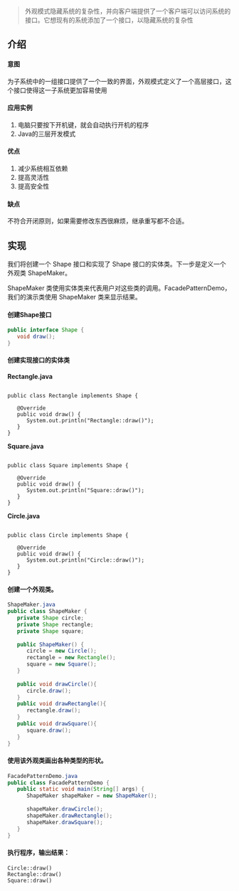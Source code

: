 > 外观模式隐藏系统的复杂性，并向客户端提供了一个客户端可以访问系统的接口。它想现有的系统添加了一个接口，以隐藏系统的复杂性

## 介绍
#### 意图
为子系统中的一组接口提供了一个一致的界面，外观模式定义了一个高层接口，这个接口使得这一子系统更加容易使用

#### 应用实例
1. 电脑只要按下开机键，就会自动执行开机的程序
2. Java的三层开发模式

#### 优点
1. 减少系统相互依赖
2. 提高灵活性
3. 提高安全性

#### 缺点
不符合开闭原则，如果需要修改东西很麻烦，继承重写都不合适。

## 实现

我们将创建一个 Shape 接口和实现了 Shape 接口的实体类。下一步是定义一个外观类 ShapeMaker。

ShapeMaker 类使用实体类来代表用户对这些类的调用。FacadePatternDemo，我们的演示类使用 ShapeMaker 类来显示结果。
#### 创建Shape接口
```java
public interface Shape {
   void draw();
}
```
#### 创建实现接口的实体类
**Rectangle.java**
```

public class Rectangle implements Shape {
 
   @Override
   public void draw() {
      System.out.println("Rectangle::draw()");
   }
}
```
**Square.java**
```

public class Square implements Shape {
 
   @Override
   public void draw() {
      System.out.println("Square::draw()");
   }
}
```
**Circle.java**
```

public class Circle implements Shape {
 
   @Override
   public void draw() {
      System.out.println("Circle::draw()");
   }
}
```
#### 创建一个外观类。
```java
ShapeMaker.java
public class ShapeMaker {
   private Shape circle;
   private Shape rectangle;
   private Shape square;
 
   public ShapeMaker() {
      circle = new Circle();
      rectangle = new Rectangle();
      square = new Square();
   }
 
   public void drawCircle(){
      circle.draw();
   }
   public void drawRectangle(){
      rectangle.draw();
   }
   public void drawSquare(){
      square.draw();
   }
}
```
#### 使用该外观类画出各种类型的形状。
```java
FacadePatternDemo.java
public class FacadePatternDemo {
   public static void main(String[] args) {
      ShapeMaker shapeMaker = new ShapeMaker();
 
      shapeMaker.drawCircle();
      shapeMaker.drawRectangle();
      shapeMaker.drawSquare();      
   }
}
```
#### 执行程序，输出结果：
```
Circle::draw()
Rectangle::draw()
Square::draw()
```